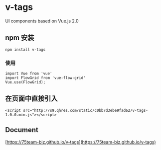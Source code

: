 # v-tags
UI components based on Vue.js 2.0


## npm 安装

    npm install v-tags

### 使用

    import Vue from 'vue'
    import FlowGrid from 'vue-flow-grid'
    Vue.use(FlowGrid);


## 在页面中直接引入

    <script src="http://s9.qhres.com/static/c0bb7d3ebe9fad62/v-tags-1.0.0.min.js"></script>

## Document

[https://75team-biz.github.io/v-tags](https://75team-biz.github.io/v-tags)
